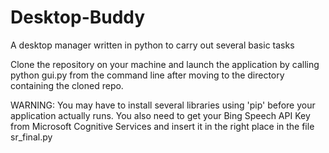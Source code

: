 # Desktop-Buddy
A desktop manager written in python to carry out several basic tasks

Clone the repository on your machine and launch the application by calling
python gui.py
from the command line after moving to the directory containing the cloned repo.

WARNING: You may have to install several libraries using 'pip' before your application actually runs.
You also need to get your Bing Speech API Key from Microsoft Cognitive Services and insert it in the right place in the file sr_final.py
